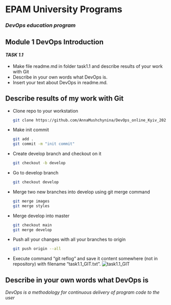 # EPAM University Programs
### _DevOps education program_
## Module 1 DevOps Introduction
#### _TASK 1.1_

- Make file readme.md in folder task1.1 and describe results of your work 
with Git
- Describe in your own words what DevOps is.
- Insert your text about DevOps in readme.md.

## Describe results of my work with Git

- Clone repo to your workstation

   ```sh 
   git clone https://github.com/AnnaMushchynina/DevOps_online_Kyiv_2022Q1Q2.git
    ```
- Make init commit
    ```sh 
    git add .
    git commit -m "init commit"
    ```
- Create develop branch and checkout on it
    ```sh 
    git checkout -b develop
    ```
- Go to develop branch
    ```sh 
    git checkout develop
    ```
- Merge two new branches into develop using git merge command
    ```sh 
    git merge images
    git merge styles
    ```
- Merge develop into master
    ```sh 
    git checkout main
    git merge develop
    ```
- Push all your changes with all your branches to origin
    ```sh 
    git push origin --all
    ```
- Execute command “git reflog“ and save it content somewhere (not in 
repository) with filename “task1.1_GIT.txt”.
![task1.1_GIT](https://github.com/AnnaMushchynina/DevOps_online_Kyiv_2022Q1Q2/blob/main/m1/task1.1/images/task1.1_Git.PNG)


## Describe in your own words what DevOps is
_DevOps is a methodology for continuous delivery of program code to the user_
